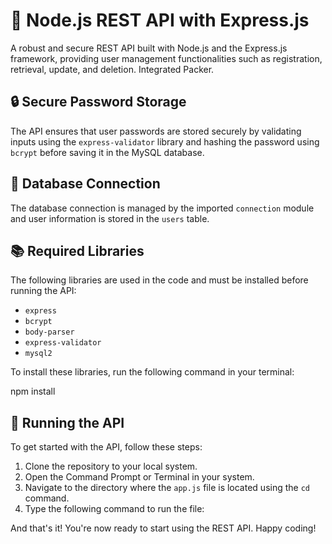 # 🚀 Node.js REST API with Express.js

A robust and secure REST API built with Node.js and the Express.js framework, providing user management functionalities such as registration, retrieval, update, and deletion. Integrated Packer.

## 🔒 Secure Password Storage
The API ensures that user passwords are stored securely by validating inputs using the `express-validator` library and hashing the password using `bcrypt` before saving it in the MySQL database.

## 💾 Database Connection
The database connection is managed by the imported `connection` module and user information is stored in the `users` table.

## 📚 Required Libraries
The following libraries are used in the code and must be installed before running the API:

- `express`
- `bcrypt`
- `body-parser`
- `express-validator`
- `mysql2`

To install these libraries, run the following command in your terminal:

npm install <library name>

## 🚀 Running the API
To get started with the API, follow these steps:

1. Clone the repository to your local system.
2. Open the Command Prompt or Terminal in your system.
3. Navigate to the directory where the `app.js` file is located using the `cd` command.
4. Type the following command to run the file:

And that's it! You're now ready to start using the REST API. Happy coding!

